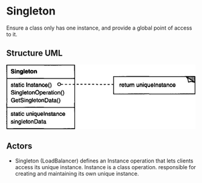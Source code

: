 # Singleton

Ensure a class only has one instance, and provide a global point of access to it.

## Structure UML

![](../../../umls/singleton.jpg)

## Actors

- Singleton (LoadBalancer)
  defines an Instance operation that lets clients access its unique instance. Instance is a class operation.
  responsible for creating and maintaining its own unique instance.
